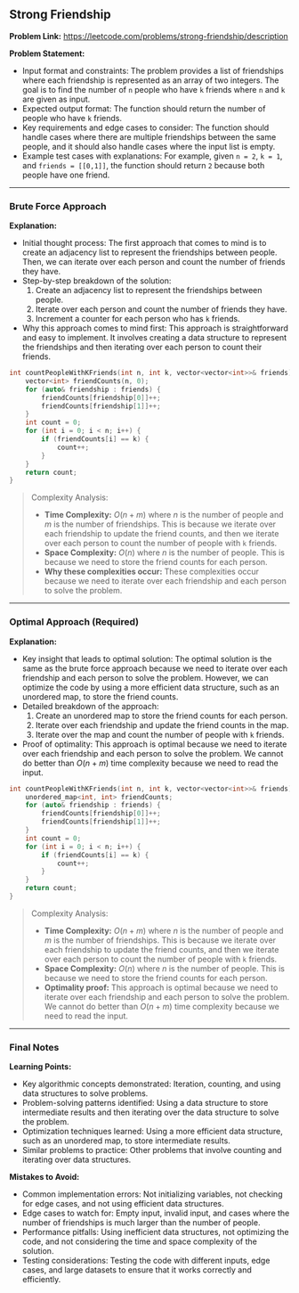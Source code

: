 ## Strong Friendship
**Problem Link:** https://leetcode.com/problems/strong-friendship/description

**Problem Statement:**
- Input format and constraints: The problem provides a list of friendships where each friendship is represented as an array of two integers. The goal is to find the number of `n` people who have `k` friends where `n` and `k` are given as input.
- Expected output format: The function should return the number of people who have `k` friends.
- Key requirements and edge cases to consider: The function should handle cases where there are multiple friendships between the same people, and it should also handle cases where the input list is empty.
- Example test cases with explanations: For example, given `n = 2`, `k = 1`, and `friends = [[0,1]]`, the function should return `2` because both people have one friend.

---

### Brute Force Approach

**Explanation:**
- Initial thought process: The first approach that comes to mind is to create an adjacency list to represent the friendships between people. Then, we can iterate over each person and count the number of friends they have.
- Step-by-step breakdown of the solution:
  1. Create an adjacency list to represent the friendships between people.
  2. Iterate over each person and count the number of friends they have.
  3. Increment a counter for each person who has `k` friends.
- Why this approach comes to mind first: This approach is straightforward and easy to implement. It involves creating a data structure to represent the friendships and then iterating over each person to count their friends.

```cpp
int countPeopleWithKFriends(int n, int k, vector<vector<int>>& friends) {
    vector<int> friendCounts(n, 0);
    for (auto& friendship : friends) {
        friendCounts[friendship[0]]++;
        friendCounts[friendship[1]]++;
    }
    int count = 0;
    for (int i = 0; i < n; i++) {
        if (friendCounts[i] == k) {
            count++;
        }
    }
    return count;
}
```

> Complexity Analysis:
> - **Time Complexity:** $O(n + m)$ where $n$ is the number of people and $m$ is the number of friendships. This is because we iterate over each friendship to update the friend counts, and then we iterate over each person to count the number of people with `k` friends.
> - **Space Complexity:** $O(n)$ where $n$ is the number of people. This is because we need to store the friend counts for each person.
> - **Why these complexities occur:** These complexities occur because we need to iterate over each friendship and each person to solve the problem.

---

### Optimal Approach (Required)

**Explanation:**
- Key insight that leads to optimal solution: The optimal solution is the same as the brute force approach because we need to iterate over each friendship and each person to solve the problem. However, we can optimize the code by using a more efficient data structure, such as an unordered map, to store the friend counts.
- Detailed breakdown of the approach:
  1. Create an unordered map to store the friend counts for each person.
  2. Iterate over each friendship and update the friend counts in the map.
  3. Iterate over the map and count the number of people with `k` friends.
- Proof of optimality: This approach is optimal because we need to iterate over each friendship and each person to solve the problem. We cannot do better than $O(n + m)$ time complexity because we need to read the input.

```cpp
int countPeopleWithKFriends(int n, int k, vector<vector<int>>& friends) {
    unordered_map<int, int> friendCounts;
    for (auto& friendship : friends) {
        friendCounts[friendship[0]]++;
        friendCounts[friendship[1]]++;
    }
    int count = 0;
    for (int i = 0; i < n; i++) {
        if (friendCounts[i] == k) {
            count++;
        }
    }
    return count;
}
```

> Complexity Analysis:
> - **Time Complexity:** $O(n + m)$ where $n$ is the number of people and $m$ is the number of friendships. This is because we iterate over each friendship to update the friend counts, and then we iterate over each person to count the number of people with `k` friends.
> - **Space Complexity:** $O(n)$ where $n$ is the number of people. This is because we need to store the friend counts for each person.
> - **Optimality proof:** This approach is optimal because we need to iterate over each friendship and each person to solve the problem. We cannot do better than $O(n + m)$ time complexity because we need to read the input.

---

### Final Notes

**Learning Points:**
- Key algorithmic concepts demonstrated: Iteration, counting, and using data structures to solve problems.
- Problem-solving patterns identified: Using a data structure to store intermediate results and then iterating over the data structure to solve the problem.
- Optimization techniques learned: Using a more efficient data structure, such as an unordered map, to store intermediate results.
- Similar problems to practice: Other problems that involve counting and iterating over data structures.

**Mistakes to Avoid:**
- Common implementation errors: Not initializing variables, not checking for edge cases, and not using efficient data structures.
- Edge cases to watch for: Empty input, invalid input, and cases where the number of friendships is much larger than the number of people.
- Performance pitfalls: Using inefficient data structures, not optimizing the code, and not considering the time and space complexity of the solution.
- Testing considerations: Testing the code with different inputs, edge cases, and large datasets to ensure that it works correctly and efficiently.